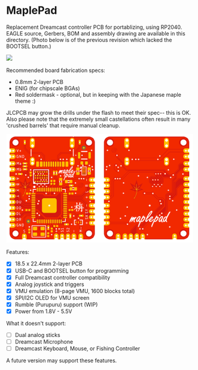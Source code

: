 # MaplePad 

Replacement Dreamcast controller PCB for portablizing, using RP2040. EAGLE source, Gerbers, BOM and assembly drawing are available in this directory. (Photo below is of the previous revision which lacked the BOOTSEL button.)

<img src="maplepad_pcb.jpg" width="500">

Recommended board fabrication specs: 
- 0.8mm 2-layer PCB
- ENIG (for chipscale BGAs)
- Red soldermask - optional, but in keeping with the Japanese maple theme :) 

JLCPCB may grow the drills under the flash to meet their spec-- this is OK. Also please note that the extremely small castellations often result in many 'crushed barrels' that require manual cleanup.

<img src="maplepad_pro.png" width="500">

Features:
- [x] 18.5 x 22.4mm 2-layer PCB
- [x] USB-C and BOOTSEL button for programming
- [x] Full Dreamcast controller compatibility
- [x] Analog joystick and triggers
- [x] VMU emulation (8-page VMU, 1600 blocks total)
- [x] SPI/I2C OLED for VMU screen
- [x] Rumble (Purupuru) support (WIP)
- [x] Power from 1.8V - 5.5V

What it doesn't support:
- [ ] Dual analog sticks
- [ ] Dreamcast Microphone
- [ ] Dreamcast Keyboard, Mouse, or Fishing Controller

A future version may support these features.
